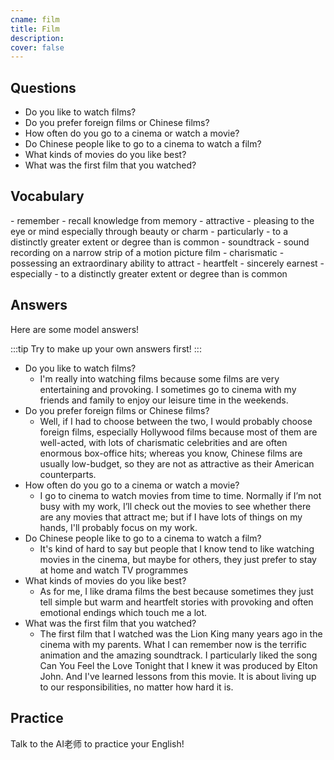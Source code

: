 ```yaml
---
cname: film
title: Film
description: 
cover: false
---
```

<banner></banner>

## Questions

- Do you like to watch films?
- Do you prefer foreign films or Chinese films?
- How often do you go to a cinema or watch a movie?
- Do Chinese people like to go to a cinema to watch a film?
- What kinds of movies do you like best?
- What was the first film that you watched?

## Vocabulary

<vocab-list>
- remember
  - recall knowledge from memory
- attractive
  - pleasing to the eye or mind especially through beauty or charm
- particularly
  - to a distinctly greater extent or degree than is common
- soundtrack
  - sound recording on a narrow strip of a motion picture film  
- charismatic
  - possessing an extraordinary ability to attract
- heartfelt
  - sincerely earnest
- especially
  - to a distinctly greater extent or degree than is common

<!-- blank -->

</vocab-list>

## Answers
Here are some model answers!

:::tip
Try to make up your own answers first!
:::

- Do you like to watch films?
  - I&#39;m really into watching films because some films are very entertaining and provoking. I sometimes go to cinema with my friends and family to enjoy our leisure time in the weekends.
- Do you prefer foreign films or Chinese films?
  - Well, if I had to choose between the two, I would probably choose foreign films, especially Hollywood films because most of them are well-acted, with lots of charismatic celebrities and are often enormous box-office hits; whereas you know, Chinese films are usually low-budget, so they are not as attractive as their American counterparts.
- How often do you go to a cinema or watch a movie?
  - I go to cinema to watch movies from time to time. Normally if I’m not busy with my work, I’ll check out the movies to see whether there are any movies that attract me; but if I have lots of things on my hands, I&#39;ll probably focus on my work.
- Do Chinese people like to go to a cinema to watch a film?
  - It&#39;s kind of hard to say but people that I know tend to like watching movies in the cinema, but maybe for others, they just prefer to stay at home and watch TV programmes
- What kinds of movies do you like best?
  - As for me, I like drama films the best because sometimes they just tell simple but warm and heartfelt stories with provoking and often emotional endings which touch me a lot.
- What was the first film that you watched?
  - The first film that I watched was the Lion King many years ago in the cinema with my parents. What I can remember now is the terrific animation and the amazing soundtrack. I particularly liked the song Can You Feel the Love Tonight that I knew it was produced by Elton John. And I&#39;ve learned lessons from this movie. It is about living up to our responsibilities, no matter how hard it is.

## Practice
Talk to the AI老师 to practice your English!
<qrfooter></qrfooter>
